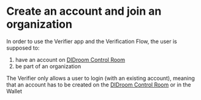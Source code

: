 # Create an account and join an organization

In order to use the Verifier app and the Verification Flow, the user is supposed to: 
1. have an account on [DIDroom Control Room](https://dashboard.didroom.com/)
1. be part of an organization

The Verifier only allows a user to login (with an existing account), meaning that an account has to be created on the [DIDroom Control Room](https://dashboard.didroom.com/) or in the Wallet  